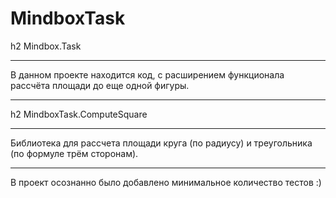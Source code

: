# MindboxTask

h2 Mindbox.Task
***
В данном проекте находится код, с расширением функционала рассчёта площади до еще одной фигуры.
***

h2 MindboxTask.ComputeSquare
***
Библиотека для рассчета площади круга (по радиусу) и треугольника (по формуле трём сторонам).
***

В проект осознанно было добавлено минимальное количество тестов :)
